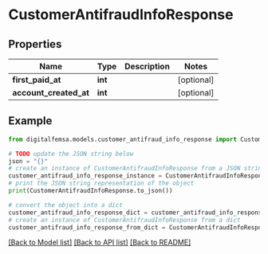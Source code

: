 # CustomerAntifraudInfoResponse


## Properties

Name | Type | Description | Notes
------------ | ------------- | ------------- | -------------
**first_paid_at** | **int** |  | [optional] 
**account_created_at** | **int** |  | [optional] 

## Example

```python
from digitalfemsa.models.customer_antifraud_info_response import CustomerAntifraudInfoResponse

# TODO update the JSON string below
json = "{}"
# create an instance of CustomerAntifraudInfoResponse from a JSON string
customer_antifraud_info_response_instance = CustomerAntifraudInfoResponse.from_json(json)
# print the JSON string representation of the object
print(CustomerAntifraudInfoResponse.to_json())

# convert the object into a dict
customer_antifraud_info_response_dict = customer_antifraud_info_response_instance.to_dict()
# create an instance of CustomerAntifraudInfoResponse from a dict
customer_antifraud_info_response_from_dict = CustomerAntifraudInfoResponse.from_dict(customer_antifraud_info_response_dict)
```
[[Back to Model list]](../README.md#documentation-for-models) [[Back to API list]](../README.md#documentation-for-api-endpoints) [[Back to README]](../README.md)


